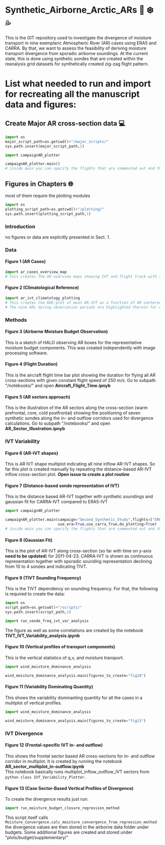 # Synthetic_Airborne_Arctic_ARs 🌊 ❄️ 💦
This is the GIT repository used to investigate the divergence of moisture transport in nine exemplaric Atmospheric River (AR) cases using ERA5 and CARRA. By that, we want to assess the feasibility of deriving moisture transport divergence from sporadic airborne soundings. At the current state, this is done using synthetic sondes that are created within the reanalysis grid datasets for synthetically created zig-zag flight pattern.
 
# List what needed to run and import for recreating all the manuscript data and figures:
## Create Major AR cross-section data 💻
```python 
import os 
major_script_path=os.getcwd()+"/major_scripts/"
sys.path.insert(major_script_path,1)

import campaignAR_plotter

campaignAR_plotter.main()
# inside main you can specify the flights that are commented out and the subcampaign for variable campaign_name
```

## Figures in Chapters 🌐
most of them require the plotting modules
```python 
import os 
plotting_script_path=os.getcwd()+"/plotting/"
sys.path.insert(plotting_script_path,1)
```
### Introduction
no figures or data are explicitly presented in Sect. 1.
### Data
#### Figure 1 (AR Cases) 
```python 
import ar_cases_overview_map
# this creates the AR overview maps showing IVT and flight track with sea-ice edge and isobars for all nine AR events
```
#### Figure 2 (Climatological Reference)
```python 
import ar_ivt_climatology_plotting
# this creates the KDE-plot of mean AR-IVT as a function of AR centered latitude (long-time series 1979-2020).
# The nine ARs during observation periods are highlighted therein for climalogical framing.
```
### Methods
#### Figure 3 (Airborne Moisture Budget Observation)
This is a sketch of HALO observing AR boxes for the representative moisture budget components. This was created independently with image processing software.
#### Figure 4 (Flight Duration)
This is the aircraft flight time bar plot showing the duration for flying all AR cross-sections with given constant flight speed of 250 m/s.
Go to subpath "/notebooks/"
and open **Aircraft_Flight_Time.ipnyb**
#### Figure 5 (AR sectors approach)
This is the illustration of the AR sectors along the cross-section (warm prefrontal, core, cold postfrontal)
showing the positioning of seven synthetic sondes along the in- and outflow corridors used for divergence calculations. 
Go to subpath "/notebooks/" and open **AR_Sector_Illustration.ipnyb**
### IVT Variability
#### Figure 6 (AR-IVT shapes)
This is AR IVT shape multiplot indicating all nine inflow AR-IVT shapes. 
So far this plot is created manually by repeating the distance-based AR-IVT inflow cross-section plot. **Open issue to create a plot routine**
#### Figure 7 (Distance-based sonde representation of IVT)
This is the distance based AR-IVT together with synthetic soundings and gaussian fit for CARRA-IVT compared to ERA5-IVT 
```python 
import campaignAR_plotter

campaignAR_plotter.main(campaign="Second_Synthetic_Study",flights=["SRF02"],calc_hmp=True,
                        use_era=True,use_carra_True,do_plotting=True)
# inside main you can specify the flights that are commented out and the subcampaign for variable campaign_name
```
#### Figure 8 (Gaussian Fit)
This is the plot of AR-IVT along cross-section (so far with time on y-axis **need to be updated**) for 2011-04-23.
CARRA-IVT is shown as continuous representation together with sporadic sounding representation declining from 10 to 4 sondes and indicating TIVT.

#### Figure 9 (TIVT Sounding Frequency)
This is the TIVT dependency on sounding frequency. For that, the following is required to create the data:
```python 
import os 
script_path=os.getcwd()+"/scripts/"
sys.path.insert(script_path,1)

import run_sonde_freq_ivt_var_analysis

```
The figure as well as some correlations are created by the notebook **TIVT_IVT_Variability_analysis.ipynb**
#### Figure 10 (Vertical profiles of transport components) 
This is the vertical statistics of q,v, and moisture transport.
```python 
import wind_moisture_dominance_analysis

wind_moisture_dominance_analysis.main(figures_to_create="fig10")
```

#### Figure 11 (Variability Dominating Quantity) 
This shows the variability dominanting quantity for all the cases in a multiplot of vertical profiles.
```python 
import wind_moisture_dominance_analysis

wind_moisture_dominance_analysis.main(figures_to_create="fig11")
```
### IVT Divergence
#### Figure 12 (Frontal-specific IVT in- and outflow)
This shows the frontal sector based AR cross-sections for in- and outflow corridor in multiplot. 
It is created by running the notebook **AR_sector_multiplot_in-outflow.ipynb**  
This notebook basically runs multiplot_inflow_outflow_IVT sectors from ```python class IVT_Variability_Plotter```.
#### Figure 13 (Case Sector-Based Vertical Profiles of Divergence)
To create the divergence results just run:
```python 
import run_moisture_budget_closure_regression_method
```
This script itself calls ```Moisture_Convergence.calc_moisture_convergence_from_regression_method```
the divergence values are then stored in the airborne data folder under budgets. Some additional figures are created and stored under "plots/budget/supplementary/"


